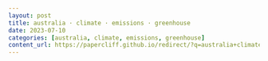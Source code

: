 ```yaml
---
layout: post
title: australia · climate · emissions · greenhouse
date: 2023-07-10
categories: [australia, climate, emissions, greenhouse]
content_url: https://papercliff.github.io/redirect/?q=australia+climate+emissions+greenhouse&tbs=cdr:1,cd_min:7/9/2023,cd_max:7/11/2023
---
```


